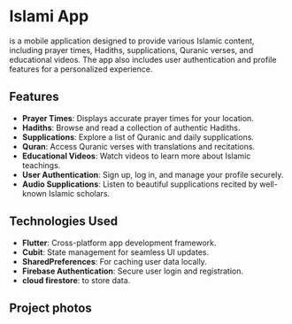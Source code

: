 #  Islami App 

is a mobile application designed to provide various Islamic content, including prayer times, Hadiths, supplications, Quranic verses, and educational videos. The app also includes user authentication and profile features for a personalized experience.

## Features  
- **Prayer Times**: Displays accurate prayer times for your location.  
- **Hadiths**: Browse and read a collection of authentic Hadiths.  
- **Supplications**: Explore a list of Quranic and daily supplications.  
- **Quran**: Access Quranic verses with translations and recitations.  
- **Educational Videos**: Watch videos to learn more about Islamic teachings.  
- **User Authentication**: Sign up, log in, and manage your profile securely.
- **Audio Supplications**: Listen to beautiful supplications recited by well-known Islamic scholars.  
## Technologies Used  
- **Flutter**: Cross-platform app development framework.  
- **Cubit**: State management for seamless UI updates.  
- **SharedPreferences**: For caching user data locally.  
- **Firebase Authentication**: Secure user login and registration.
- **cloud firestore**: to store data.
## Project photos
